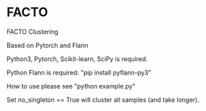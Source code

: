 # FACTO
FACTO Clustering

Based on Pytorch and Flann

Python3, Pytorch, Scikit-learn, SciPy is required.

Python Flann is required: "pip install pyflann-py3"

How to use please see "python example.py" 

Set no_singleton == True will cluster all samples (and take longer).
